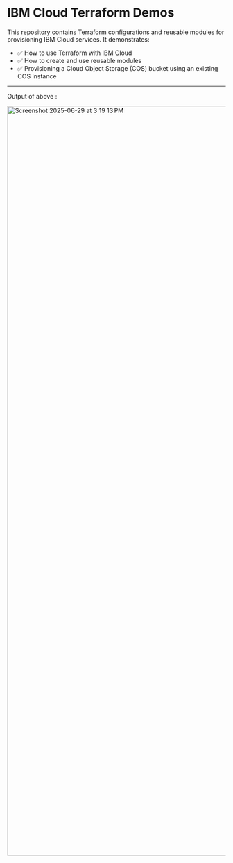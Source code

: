 # IBM Cloud Terraform Demos

This repository contains Terraform configurations and reusable modules for provisioning IBM Cloud services. It demonstrates:

- ✅ How to use Terraform with IBM Cloud
- ✅ How to create and use reusable modules
- ✅ Provisioning a Cloud Object Storage (COS) bucket using an existing COS instance

---

Output of above :

<img width="1728" alt="Screenshot 2025-06-29 at 3 19 13 PM" src="https://github.com/user-attachments/assets/8907371a-ea95-45a7-b815-b8fbb884d22a" />



